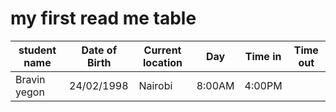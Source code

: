 # my first read me table
student name|Date of Birth|Current location|Day|Time in|Time out
---|---|---|---|---|---|
Bravin yegon|24/02/1998|Nairobi|8:00AM|4:00PM